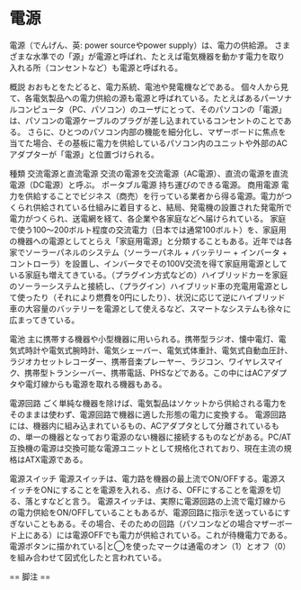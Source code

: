 # 電源

電源（でんげん、英: power sourceやpower supply）は、電力の供給源。
さまざまな水準での「源」が電源と呼ばれ、たとえば電気機器を動かす電力を取り入れる所（コンセントなど）も電源と呼ばれる。

概説
おおもとをたどると、電力系統、電池や発電機などである。
個々人から見て、各電気製品への電力供給の源も電源と呼ばれている。たとえばあるパーソナルコンピュータ（PC、パソコン）のユーザにとって、そのパソコンの「電源」は、パソコンの電源ケーブルのプラグが差し込まれているコンセントのことである。
さらに、ひとつのパソコン内部の機能を細分化し、マザーボードに焦点を当てた場合、その基板に電力を供給しているパソコン内のユニットや外部のACアダプターが「電源」と位置づけられる。

種類
交流電源と直流電源
交流の電源を交流電源（AC電源）、直流の電源を直流電源（DC電源）と呼ぶ。
ポータブル電源
持ち運びのできる電源。
商用電源
電力を供給することでビジネス（商売）を行っている業者から得る電源。電力がつくられ供給されている仕組みに着目すると、結局、発電機の設置された発電所で電力がつくられ、送電網を経て、各企業や各家庭などへ届けられている。
家庭で使う100～200ボルト程度の交流電力（日本では通常100ボルト）を、家庭用の機器への電源としてとらえ「家庭用電源」と分類することもある。近年では各家でソーラーパネルのシステム（ソーラーパネル + バッテリー + インバータ + コントローラ）を設置し、インバータでその100V交流を得て家庭用電源としている家庭も増えてきている。（プラグイン方式などの）ハイブリッドカーを家庭のソーラーシステムと接続し、（プラグイン）ハイブリッド車の充電用電源として使ったり（それにより燃費を0円にしたり）、状況に応じて逆にハイブリッド車の大容量のバッテリーを電源として使えるなど、スマートなシステムも徐々に広まってきている。

電池
主に携帯する機器や小型機器に用いられる。携帯型ラジオ、懐中電灯、電気式時計や電気式腕時計、電気シェーバー、電気式体重計、電気式自動血圧計、ラジオカセットレコーダー、携帯音楽プレーヤー、ラジコン、ワイヤレスマイク、携帯型トランシーバー、携帯電話、PHSなどである。この中にはACアダプタや電灯線からも電源を取れる機器もある。

電源回路
ごく単純な機器を除けば、電気製品はソケットから供給される電力をそのままは使わず、電源回路で機器に適した形態の電力に変換する。
電源回路には、機器内に組み込まれているもの、ACアダプタとして分離されているもの、単一の機器となっており電源のない機器に接続するものなどがある。PC/AT互換機の電源は交換可能な電源ユニットとして規格化されており、現在主流の規格はATX電源である。

電源スイッチ
電源スイッチは、電力路を機器の最上流でON/OFFする。電源スイッチをONにすることを電源を入れる、点ける、OFFにすることを電源を切る、落とすなどと言う。
電源スイッチは、実際に電源回路の上流で電灯線からの電力供給をON/OFFしていることもあるが、電源回路に指示を送っているにすぎないこともある。その場合、そのための回路（パソコンなどの場合マザーボード上にある）には電源OFFでも電力が供給されている。これが待機電力である。
電源ボタンに描かれている|と◯を使ったマークは通電のオン（1）とオフ（0）を組み合わせて図式化したと言われている。


== 脚注 ==